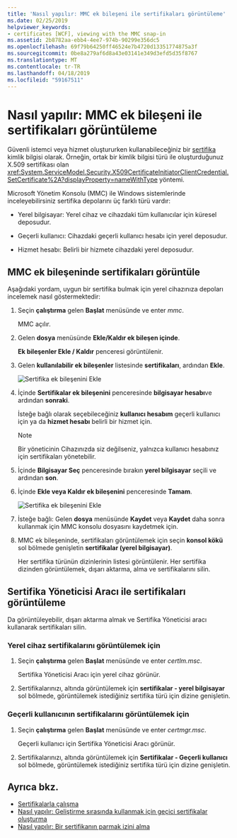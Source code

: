 ```yaml
---
title: 'Nasıl yapılır: MMC ek bileşeni ile sertifikaları görüntüleme'
ms.date: 02/25/2019
helpviewer_keywords:
- certificates [WCF], viewing with the MMC snap-in
ms.assetid: 2b8782aa-ebb4-4ee7-974b-90299e356dc5
ms.openlocfilehash: 69f79b64250ff46524e7b4720d13351774875a3f
ms.sourcegitcommit: 0be8a279af6d8a43e03141e349d3efd5d35f8767
ms.translationtype: MT
ms.contentlocale: tr-TR
ms.lasthandoff: 04/18/2019
ms.locfileid: "59167511"
---
```

# <a name="how-to-view-certificates-with-the-mmc-snap-in"></a>Nasıl yapılır: MMC ek bileşeni ile sertifikaları görüntüleme
Güvenli istemci veya hizmet oluştururken kullanabileceğiniz bir [sertifika](working-with-certificates.md) kimlik bilgisi olarak. Örneğin, ortak bir kimlik bilgisi türü ile oluşturduğunuz X.509 sertifikası olan <xref:System.ServiceModel.Security.X509CertificateInitiatorClientCredential.SetCertificate%2A?displayProperty=nameWithType> yöntemi. 

Microsoft Yönetim Konsolu (MMC) ile Windows sistemlerinde inceleyebilirsiniz sertifika depolarını üç farklı türü vardır:

- Yerel bilgisayar: Yerel cihaz ve cihazdaki tüm kullanıcılar için küresel deposudur.

- Geçerli kullanıcı: Cihazdaki geçerli kullanıcı hesabı için yerel deposudur.

- Hizmet hesabı: Belirli bir hizmete cihazdaki yerel deposudur.

## <a name="view-certificates-in-the-mmc-snap-in"></a>MMC ek bileşeninde sertifikaları görüntüle 

Aşağıdaki yordam, uygun bir sertifika bulmak için yerel cihazınıza depoları incelemek nasıl göstermektedir: 
  
1. Seçin **çalıştırma** gelen **Başlat** menüsünde ve enter *mmc*. 

    MMC açılır. 
  
2. Gelen **dosya** menüsünde **Ekle/Kaldır ek bileşen içinde**. 
    
    **Ek bileşenler Ekle / Kaldır** penceresi görüntülenir.
  
3. Gelen **kullanılabilir ek bileşenler** listesinde **sertifikaları**, ardından **Ekle**.  

    ![Sertifika ek bileşenini Ekle](./media/mmc-add-certificate-snap-in.png)
  
4. İçinde **Sertifikalar ek bileşenini** penceresinde **bilgisayar hesabı**ve ardından **sonraki**. 
  
    İsteğe bağlı olarak seçebileceğiniz **kullanıcı hesabım** geçerli kullanıcı için ya da **hizmet hesabı** belirli bir hizmet için. 

    > [!NOTE]
    > Bir yöneticinin Cihazınızda siz değilseniz, yalnızca kullanıcı hesabınız için sertifikaları yönetebilir.
  
5. İçinde **Bilgisayar Seç** penceresinde bırakın **yerel bilgisayar** seçili ve ardından **son**.  
  
6. İçinde **Ekle veya Kaldır ek bileşenini** penceresinde **Tamam**.  
  
    ![Sertifika ek bileşenini Ekle](./media/mmc-certificate-snap-in-selected.png)

7. İsteğe bağlı: Gelen **dosya** menüsünde **Kaydet** veya **Kaydet** daha sonra kullanmak için MMC konsolu dosyasını kaydetmek için.  

8. MMC ek bileşeninde, sertifikaları görüntülemek için seçin **konsol kökü** sol bölmede genişletin **sertifikalar (yerel bilgisayar)**.

    Her sertifika türünün dizinlerinin listesi görüntülenir. Her sertifika dizinden görüntülemek, dışarı aktarma, alma ve sertifikalarını silin.

## <a name="view-certificates-with-the-certificate-manager-tool"></a>Sertifika Yöneticisi Aracı ile sertifikaları görüntüleme

Da görüntüleyebilir, dışarı aktarma almak ve Sertifika Yöneticisi aracı kullanarak sertifikaları silin.

### <a name="to-view-certificates-for-the-local-device"></a>Yerel cihaz sertifikalarını görüntülemek için

1. Seçin **çalıştırma** gelen **Başlat** menüsünde ve enter *certlm.msc*. 

    Sertifika Yöneticisi Aracı için yerel cihaz görünür. 
  
2. Sertifikalarınızı, altında görüntülemek için **sertifikalar - yerel bilgisayar** sol bölmede, görüntülemek istediğiniz sertifika türü için dizine genişletin.

### <a name="to-view-certificates-for-the-current-user"></a>Geçerli kullanıcının sertifikalarını görüntülemek için

1. Seçin **çalıştırma** gelen **Başlat** menüsünde ve enter *certmgr.msc*. 

    Geçerli kullanıcı için Sertifika Yöneticisi Aracı görünür. 
  
2. Sertifikalarınızı, altında görüntülemek için **Sertifikalar - Geçerli kullanıcı** sol bölmede, görüntülemek istediğiniz sertifika türü için dizine genişletin.

## <a name="see-also"></a>Ayrıca bkz.

- [Sertifikalarla çalışma](working-with-certificates.md)
- [Nasıl yapılır: Geliştirme sırasında kullanmak için geçici sertifikalar oluşturma](how-to-create-temporary-certificates-for-use-during-development.md)
- [Nasıl yapılır: Bir sertifikanın parmak izini alma](how-to-retrieve-the-thumbprint-of-a-certificate.md)
